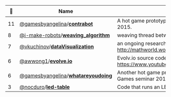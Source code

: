 |:star2: | Name | Description | 🌍|
|---|---|---|---|
|11|[@gamesbyangelina](https://github.com/gamesbyangelina)/[**contrabot**](https://github.com/gamesbyangelina/contrabot)|A hot game prototype jammed out at AI & Games Dagstuhl Seminar 2015. ||
|8|[@i-make-robots](https://github.com/i-make-robots)/[**weaving_algorithm**](https://github.com/i-make-robots/weaving_algorithm)|weaving thread between nails in a circle to produce an image.||
|7|[@vkuchinov](https://github.com/vkuchinov)/[**dataVisualization**](https://github.com/vkuchinov/dataVisualization)|an ongoing research based on http://mathworld.wolfram.com/topics/DataVisualization.html||
|6|[@awwong1](https://github.com/awwong1)/[**evolve.io**](https://github.com/awwong1/evolve.io)|Evolv.io source code, from Carykh https://www.youtube.com/channel/UC9z7EZAbkphEMg0SP7rw44A||
|6|[@gamesbyangelina](https://github.com/gamesbyangelina)/[**whatareyoudoing**](https://github.com/gamesbyangelina/whatareyoudoing)|Another hot game prototype, jammed out during the Dagstuhl AI and Games seminar 2015||
|3|[@nocduro](https://github.com/nocduro)/[**led-table**](https://github.com/nocduro/led-table)|Code that runs an LED beer pong table.||


